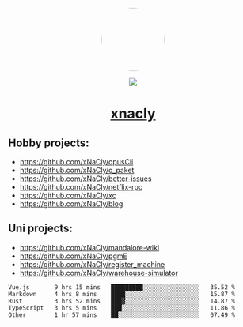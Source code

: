 <p align="center">
  <img style="border-radius: 100px" width="128" height="128" src="https://avatars.githubusercontent.com/u/47723417?v=4"/>
</p>
<p align="center">
  <img src="https://komarev.com/ghpvc/?username=xnacly&&style=flat-square"/>
</p>

<h1 align="center"><a href="https://xnacly.me"> xnacly</a> </h1>

## Hobby projects:
- https://github.com/xNaCly/opusCli
- https://github.com/xNaCly/c_paket
- https://github.com/xNaCly/better-issues
- https://github.com/xNaCly/netflix-rpc
- https://github.com/xNaCly/xc
- https://github.com/xNaCly/blog

## Uni projects:
- https://github.com/xNaCly/mandalore-wiki
- https://github.com/xNaCly/pgmE
- https://github.com/xNaCly/register_machine
- https://github.com/xNaCly/warehouse-simulator


<!--START_SECTION:waka-->

```text
Vue.js       9 hrs 15 mins   █████████░░░░░░░░░░░░░░░░   35.52 %
Markdown     4 hrs 8 mins    ████░░░░░░░░░░░░░░░░░░░░░   15.87 %
Rust         3 hrs 52 mins   ███▓░░░░░░░░░░░░░░░░░░░░░   14.87 %
TypeScript   3 hrs 5 mins    ███░░░░░░░░░░░░░░░░░░░░░░   11.86 %
Other        1 hr 57 mins    ██░░░░░░░░░░░░░░░░░░░░░░░   07.49 %
```

<!--END_SECTION:waka-->

